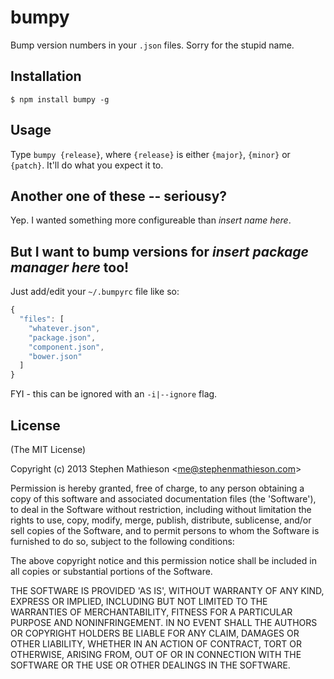 
# bumpy

  Bump version numbers in your `.json` files.  Sorry for the stupid name.

## Installation

    $ npm install bumpy -g

## Usage

  Type `bumpy {release}`, where `{release}` is either `{major}`, `{minor}` or `{patch}`.  It'll do what you expect it to.

## Another one of these -- seriousy?

  Yep.  I wanted something more configureable than *insert name here*.

## But I want to bump versions for *insert package manager here* too!

  Just add/edit your `~/.bumpyrc` file like so:

```js
{
  "files": [
    "whatever.json",
    "package.json",
    "component.json",
    "bower.json"
  ]
}
```

  FYI - this can be ignored with an `-i|--ignore` flag.

## License 

(The MIT License)

Copyright (c) 2013 Stephen Mathieson &lt;me@stephenmathieson.com&gt;

Permission is hereby granted, free of charge, to any person obtaining
a copy of this software and associated documentation files (the
'Software'), to deal in the Software without restriction, including
without limitation the rights to use, copy, modify, merge, publish,
distribute, sublicense, and/or sell copies of the Software, and to
permit persons to whom the Software is furnished to do so, subject to
the following conditions:

The above copyright notice and this permission notice shall be
included in all copies or substantial portions of the Software.

THE SOFTWARE IS PROVIDED 'AS IS', WITHOUT WARRANTY OF ANY KIND,
EXPRESS OR IMPLIED, INCLUDING BUT NOT LIMITED TO THE WARRANTIES OF
MERCHANTABILITY, FITNESS FOR A PARTICULAR PURPOSE AND NONINFRINGEMENT.
IN NO EVENT SHALL THE AUTHORS OR COPYRIGHT HOLDERS BE LIABLE FOR ANY
CLAIM, DAMAGES OR OTHER LIABILITY, WHETHER IN AN ACTION OF CONTRACT,
TORT OR OTHERWISE, ARISING FROM, OUT OF OR IN CONNECTION WITH THE
SOFTWARE OR THE USE OR OTHER DEALINGS IN THE SOFTWARE.